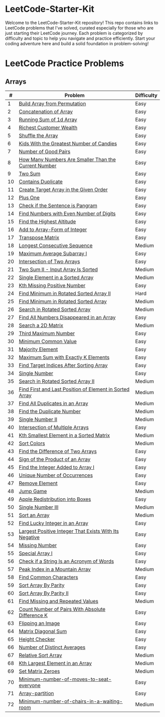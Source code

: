 # LeetCode-Starter-Kit
Welcome to the LeetCode-Starter-Kit repository! This repo contains links to LeetCode problems that I've solved, curated especially for those who are just starting their LeetCode journey. Each problem is categorized by difficulty and topic to help you navigate and practice efficiently. Start your coding adventure here and build a solid foundation in problem-solving!

# LeetCode Practice Problems

## Arrays

| #  | Problem                                               | Difficulty |
|----|-------------------------------------------------------|------------|
| 1  | [Build Array from Permutation](https://leetcode.com/problems/build-array-from-permutation/)                   | Easy       |
| 2  | [Concatenation of Array](https://leetcode.com/problems/concatenation-of-array/)                               | Easy       |
| 3  | [Running Sum of 1d Array](https://leetcode.com/problems/running-sum-of-1d-array/)                             | Easy       |
| 4  | [Richest Customer Wealth](https://leetcode.com/problems/richest-customer-wealth/)                             | Easy       |
| 5  | [Shuffle the Array](https://leetcode.com/problems/shuffle-the-array/)                                         | Easy       |
| 6  | [Kids With the Greatest Number of Candies](https://leetcode.com/problems/kids-with-the-greatest-number-of-candies/) | Easy       |
| 7  | [Number of Good Pairs](https://leetcode.com/problems/number-of-good-pairs/)                                   | Easy       |
| 8  | [How Many Numbers Are Smaller Than the Current Number](https://leetcode.com/problems/how-many-numbers-are-smaller-than-the-current-number/) | Easy       |
| 9  | [Two Sum](https://leetcode.com/problems/two-sum/)                                                               | Easy       |
| 10 | [Contains Duplicate](https://leetcode.com/problems/contains-duplicate/)                                       | Easy       |
| 11 | [Create Target Array in the Given Order](https://leetcode.com/problems/create-target-array-in-the-given-order/) | Easy       |
| 12 | [Plus One](https://leetcode.com/problems/plus-one/)                                                             | Easy       |
| 13 | [Check if the Sentence is Pangram](https://leetcode.com/problems/check-if-the-sentence-is-pangram/)           | Easy       |
| 14 | [Find Numbers with Even Number of Digits](https://leetcode.com/problems/find-numbers-with-even-number-of-digits/) | Easy       |
| 15 | [Find the Highest Altitude](https://leetcode.com/problems/find-the-highest-altitude/)                         | Easy       |
| 16 | [Add to Array-Form of Integer](https://leetcode.com/problems/add-to-array-form-of-integer/)                   | Easy       |
| 17 | [Transpose Matrix](https://leetcode.com/problems/transpose-matrix/)                                           | Easy       |
| 18 | [Longest Consecutive Sequence](https://leetcode.com/problems/longest-consecutive-sequence/)                   | Medium     |
| 19 | [Maximum Average Subarray I](https://leetcode.com/problems/maximum-average-subarray-i/)                       | Easy       |
| 20 | [Intersection of Two Arrays](https://leetcode.com/problems/intersection-of-two-arrays/)                       | Easy       |
| 21 | [Two Sum II - Input Array Is Sorted](https://leetcode.com/problems/two-sum-ii-input-array-is-sorted/)         | Medium     |
| 22 | [Single Element in a Sorted Array](https://leetcode.com/problems/single-element-in-a-sorted-array/)           | Medium     |
| 23 | [Kth Missing Positive Number](https://leetcode.com/problems/kth-missing-positive-number/)                     | Easy       |
| 24 | [Find Minimum in Rotated Sorted Array II](https://leetcode.com/problems/find-minimum-in-rotated-sorted-array-ii/) | Hard      |
| 25 | [Find Minimum in Rotated Sorted Array](https://leetcode.com/problems/find-minimum-in-rotated-sorted-array/)   | Medium     |
| 26 | [Search in Rotated Sorted Array](https://leetcode.com/problems/search-in-rotated-sorted-array/)               | Medium     |
| 27 | [Find All Numbers Disappeared in an Array](https://leetcode.com/problems/find-all-numbers-disappeared-in-an-array/) | Easy       |
| 28 | [Search a 2D Matrix](https://leetcode.com/problems/search-a-2d-matrix/)                                         | Medium     |
| 29 | [Third Maximum Number](https://leetcode.com/problems/third-maximum-number/)                                     | Easy       |
| 30 | [Minimum Common Value](https://leetcode.com/problems/minimum-common-value/)                                     | Easy       |
| 31 | [Majority Element](https://leetcode.com/problems/majority-element)                                             | Easy       |
| 32 | [Maximum Sum with Exactly K Elements](https://leetcode.com/problems/maximum-sum-with-exactly-k-elements/)       | Easy       |
| 33 | [Find Target Indices After Sorting Array](https://leetcode.com/problems/find-target-indices-after-sorting-array/) | Easy       |
| 34 | [Single Number](https://leetcode.com/problems/single-number/)                                                   | Easy       |
| 35 | [Search in Rotated Sorted Array II](https://leetcode.com/problems/search-in-rotated-sorted-array-ii/)           | Medium     |
| 36 | [Find First and Last Position of Element in Sorted Array](https://leetcode.com/problems/find-first-and-last-position-of-element-in-sorted-array/) | Medium     |
| 37 | [Find All Duplicates in an Array](https://leetcode.com/problems/find-all-duplicates-in-an-array/)               | Medium     |
| 38 | [Find the Duplicate Number](https://leetcode.com/problems/find-the-duplicate-number/)                           | Medium     |
| 39 | [Single Number II](https://leetcode.com/problems/single-number-ii/)                                             | Medium     |
| 40 | [Intersection of Multiple Arrays](https://leetcode.com/problems/intersection-of-multiple-arrays/)             | Easy       |
| 41 | [Kth Smallest Element in a Sorted Matrix](https://leetcode.com/problems/kth-smallest-element-in-a-sorted-matrix/) | Medium |
| 42 | [Sort Colors](https://leetcode.com/problems/sort-colors/)                                                       | Medium     |
| 43 | [Find the Difference of Two Arrays](https://leetcode.com/problems/find-the-difference-of-two-arrays/)         | Easy       |
| 44 | [Sign of the Product of an Array](https://leetcode.com/problems/sign-of-the-product-of-an-array/)               | Easy       |
| 45 | [Find the Integer Added to Array I](https://leetcode.com/problems/find-the-integer-added-to-array-i/)           | Easy       |
| 46 | [Unique Number of Occurrences](https://leetcode.com/problems/unique-number-of-occurrences/)                     | Easy       |
| 47 | [Remove Element](https://leetcode.com/problems/remove-element/)                                                 | Easy       |
| 48 | [Jump Game](https://leetcode.com/problems/jump-game/)                                                           | Medium     |
| 49 | [Apple Redistribution into Boxes](https://leetcode.com/problems/apple-redistribution-into-boxes/)               | Easy       |
| 50 | [Single Number III](https://leetcode.com/problems/single-number-iii/)                                           | Medium     |
| 51 | [Sort an Array](https://leetcode.com/problems/sort-an-array/)                                                   | Medium     |
| 52 | [Find Lucky Integer in an Array](https://leetcode.com/problems/find-lucky-integer-in-an-array/)                 | Easy       |
| 53 | [Largest Positive Integer That Exists With Its Negative](https://leetcode.com/problems/largest-positive-integer-that-exists-with-its-negative/) | Easy |
| 54 | [Missing Number](https://leetcode.com/problems/missing-number/)                                                 | Easy       |
| 55 | [Special Array I](https://leetcode.com/problems/special-array-i/)                                               | Easy       |
| 56 | [Check if a String Is an Acronym of Words](https://leetcode.com/problems/check-if-a-string-is-an-acronym-of-words/) | Easy |
| 57 | [Peak Index in a Mountain Array](https://leetcode.com/problems/peak-index-in-a-mountain-array/)                 | Medium     |
| 58 | [Find Common Characters](https://leetcode.com/problems/find-common-characters/)                                 | Easy       |
| 59 | [Sort Array By Parity](https://leetcode.com/problems/sort-array-by-parity/)                                     | Easy       |
| 60 | [Sort Array By Parity II](https://leetcode.com/problems/sort-array-by-parity-ii/)                               | Easy       |
| 61 | [Find Missing and Repeated Values](https://leetcode.com/problems/find-missing-and-repeated-values/)             | Medium     |
| 62 | [Count Number of Pairs With Absolute Difference K](https://leetcode.com/problems/count-number-of-pairs-with-absolute-difference-k/) | Easy |
| 63 | [Flipping an Image](https://leetcode.com/problems/flipping-an-image/)                                           | Easy       |
| 64 | [Matrix Diagonal Sum](https://leetcode.com/problems/matrix-diagonal-sum/)                                       | Easy       |
| 65 | [Height Checker](https://leetcode.com/problems/height-checker/)                                                 | Easy       |
| 66 | [Number of Distinct Averages](https://leetcode.com/problems/number-of-distinct-averages/)                       | Easy       |
| 67 | [Relative Sort Array](https://leetcode.com/problems/relative-sort-array/)                                       | Medium     |
| 68 | [Kth Largest Element in an Array](https://leetcode.com/problems/kth-largest-element-in-an-array/)               | Medium     |
| 69 | [Set Matrix Zeroes](https://leetcode.com/problems/set-matrix-zeroes/)                                           | Medium     |
| 70 | [Minimum-number-of-moves-to-seat-everyone](https://leetcode.com/problems/minimum-number-of-moves-to-seat-everyone/) | Easy     |
| 71 | [Array-partition](https://leetcode.com/problems/array-partition/)                   | Easy   |
| 72 | [Minimum-number-of-chairs-in-a-waiting-room](https://leetcode.com/problems/minimum-number-of-chairs-in-a-waiting-room/)                   | Medium   |

